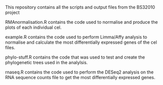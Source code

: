 This repository contains all the scripts and output files from the BS32010 project

RMAnormalisation.R contains the code used to normalise and produce the plots of each individual cel.

example.R contains the code used to perform Limma/Affy analysis to normalise and calculate the most differentially expressed genes of the cel files.

phylo-stuff.R contains the code that was used to test and create the phylogenetic trees used in the analylsis.

rnaseq.R contains the code used to perform the DESeq2 analysis on the RNA sequence counts file to get the most differentially expressed genes.
